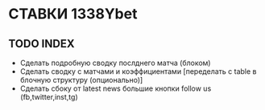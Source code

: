 # СТАВКИ 1338Ybet

## TODO INDEX
- Сделать подробную сводку послднего матча (блоком)
- Сделать сводку с матчами и коэффициентами [переделать с table в блочную структуру (опционально)]
- Сделать сбоку от latest news большие кнопки follow us (fb,twitter,inst,tg)
